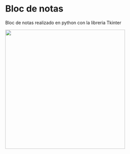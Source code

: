 

# Bloc de notas

Bloc de notas realizado en python con la libreria Tkinter

<img src="./img/bloc 2.PNG" width="380">